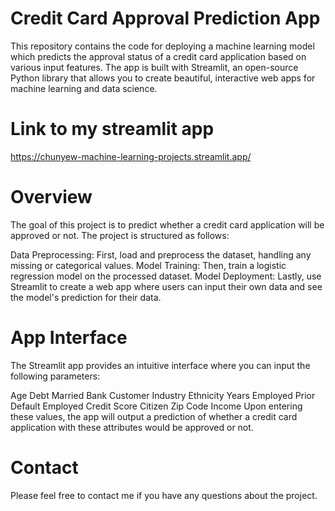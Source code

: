 # Credit Card Approval Prediction App
This repository contains the code for deploying a machine learning model which predicts the approval status of a credit card application based on various input features. The app is built with Streamlit, an open-source Python library that allows you to create beautiful, interactive web apps for machine learning and data science.

# Link to my streamlit app
https://chunyew-machine-learning-projects.streamlit.app/

# Overview
The goal of this project is to predict whether a credit card application will be approved or not. The project is structured as follows:

Data Preprocessing: First, load and preprocess the dataset, handling any missing or categorical values.
Model Training: Then, train a logistic regression model on the processed dataset.
Model Deployment: Lastly, use Streamlit to create a web app where users can input their own data and see the model's prediction for their data.

# App Interface
The Streamlit app provides an intuitive interface where you can input the following parameters:

Age
Debt
Married
Bank Customer
Industry
Ethnicity
Years Employed
Prior Default
Employed
Credit Score
Citizen
Zip Code
Income
Upon entering these values, the app will output a prediction of whether a credit card application with these attributes would be approved or not.

# Contact
Please feel free to contact me if you have any questions about the project.
